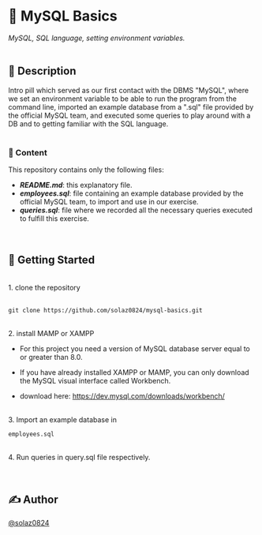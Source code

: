 

# 💊 MySQL Basics
_MySQL, SQL language, setting environment variables._
</br></br>
## 📔 Description

Intro pill which served as our first contact with the DBMS "MySQL", where we set an environment variable to be able to run the program from the command line, imported an example database from a ".sql" file provided by the official MySQL team, and executed some queries to play around with a DB and to getting familiar with the SQL language.
</br></br>
### 📂 Content

This repository contains only the following files:

- **_README.md_**: this explanatory file.
- **_employees.sql_**: file containing an example database provided by the official MySQL team, to import and use in our exercise.
- **_queries.sql_**: file where we recorded all the necessary queries executed to fulfill this exercise.  
  </br></br>


## 🏁 Getting Started 
</br>
1. clone the repository</br>
   </br>

```
git clone https://github.com/solaz0824/mysql-basics.git
```
</br>
2. install MAMP or XAMPP
   
- For this project you need a version of MySQL database server equal to or greater than 8.0.

- If you have already installed XAMPP or MAMP, you can only download the MySQL visual interface called Workbench.

- download here: https://dev.mysql.com/downloads/workbench/

</br>
3. Import an example database in  
   </br>

```
employees.sql 
```
</br>
4. Run queries in query.sql file respectively.     
   </br></br></br>
   
## ✍️ Author
 [@solaz0824](https://github.com/solaz0824) 







